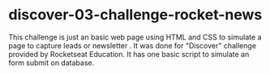 # discover-03-challenge-rocket-news

This challenge is just an basic web page using HTML and CSS to simulate a page to capture leads or newsletter . It was done for "Discover" challenge provided by Rocketseat Education. It has one basic script to simulate an form submit on database.
